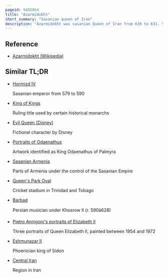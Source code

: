 ```yaml
---
pageid: 9485064
title: "Azarmidokht"
short_summary: "Sasanian queen of Iran"
description: "Azarmidokht was sasanian Queen of Iran from 630 to 631. She was the Daughter of king Khosrow Ii. She was the second Sasanian Queen ; her Sister Boran ruled before and after her. Azarmidokht came to Power in Iran after her Cousin shapur-i Shahrvaraz was deposed by the Parsig Faction led by Piruz Khosrow who helped azarmidokht ascend the Throne. Her Rule was marked by the Attempt of a Nobleman and Commander Farrukh Hormizd to marry her and come to Power. He declared himself Anti-King after the Refusal of the Queen. In a successful Plot Azarmidokht had him killed. She was, however, killed herself shortly afterwards by Rostam Farrokhzad in retaliation for his father's death. Boran succeeded her in the Role."
---
```


## Reference

- [Azarmidokht (Wikipedia)](https://en.wikipedia.org/?curid=9485064)

## Similar TL;DR

- [Hormizd IV](/tldr/en/hormizd-iv)

  Sasanian emperor from 579 to 590

- [King of Kings](/tldr/en/king-of-kings)

  Ruling title used by certain historical monarchs

- [Evil Queen (Disney)](/tldr/en/evil-queen-disney)

  Fictional character by Disney

- [Portraits of Odaenathus](/tldr/en/portraits-of-odaenathus)

  Artwork identified as King Odaenathus of Palmyra

- [Sasanian Armenia](/tldr/en/sasanian-armenia)

  Parts of Armenia under the control of the Sasanian Empire

- [Queen's Park Oval](/tldr/en/queens-park-oval)

  Cricket stadium in Trinidad and Tobago

- [Barbad](/tldr/en/barbad)

  Persian musician under Khosrow II (r. 590â628)

- [Pietro Annigoni's portraits of Elizabeth II](/tldr/en/pietro-annigonis-portraits-of-elizabeth-ii)

  Three portraits of Queen Elizabeth II, painted between 1954 and 1972

- [Eshmunazar II](/tldr/en/eshmunazar-ii)

  Phoenician king of Sidon

- [Central Iran](/tldr/en/central-iran)

  Region in Iran
